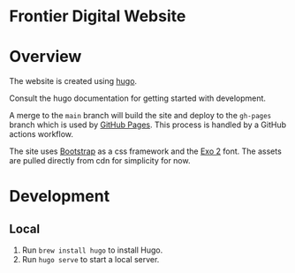 Frontier Digital Website
========================

# Overview

The website is created using [hugo](https://gohugo.io).

Consult the hugo documentation for getting started with development.

A merge to the `main` branch will build the site and deploy to the `gh-pages` branch which is used by [GitHub Pages](https://pages.github.com/). This process is handled by a GitHub actions workflow.

The site uses [Bootstrap](https://getbootstrap.com) as a css framework and the [Exo 2](https://fonts.google.com/specimen/Exo+2) font. The assets are pulled directly from cdn for simplicity for now.

# Development

## Local

1. Run `brew install hugo` to install Hugo.
1. Run `hugo serve` to start a local server.
